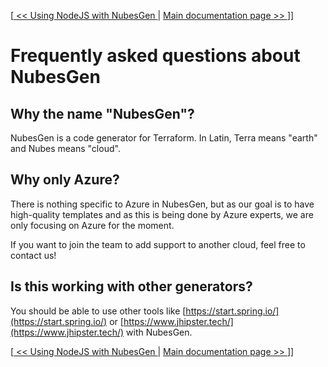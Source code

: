 [[ << Using NodeJS with NubesGen ](runtimes/nodejs.md) | [ Main documentation page >> ](README.md)]]

# Frequently asked questions about NubesGen

## Why the name "NubesGen"?

NubesGen is a code generator for Terraform. In Latin, Terra means "earth" and Nubes means "cloud". 

## Why only Azure?

There is nothing specific to Azure in NubesGen, but as our goal is to have high-quality templates and as this is being done by Azure experts, we are only focusing on Azure for the moment.

If you want to join the team to add support to another cloud, feel free to contact us!

## Is this working with other generators?

You should be able to use other tools like [https://start.spring.io/](https://start.spring.io/) or [https://www.jhipster.tech/](https://www.jhipster.tech/) with NubesGen.

[[ << Using NodeJS with NubesGen ](runtimes/nodejs.md) | [ Main documentation page >> ](README.md)]]